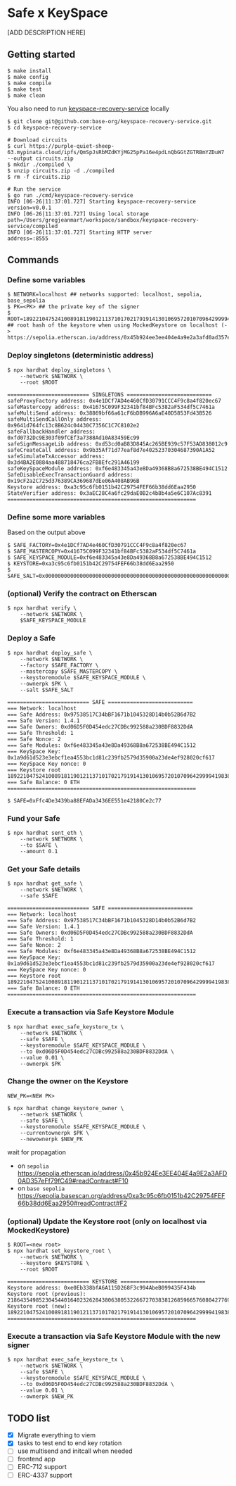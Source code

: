 # Safe x KeySpace

[ADD DESCRIPTION HERE]

## Getting started

```shell
$ make install
$ make config
$ make compile
$ make test
$ make clean
```

You also need to run [keyspace-recovery-service](https://github.com/base-org/keyspace-recovery-service) locally

```shell
$ git clone git@github.com:base-org/keyspace-recovery-service.git
$ cd keyspace-recovery-service

# Download circuits
$ curl https://purple-quiet-sheep-63.mypinata.cloud/ipfs/QmSpJsRbMZdKYjMG25pPa16e4pdLnQbGGtZGTRBmYZDuW7 --output circuits.zip
$ mkdir ./compiled \
$ unzip circuits.zip -d ./compiled
$ rm -f circuits.zip

# Run the service
$ go run ./cmd/keyspace-recovery-service
INFO [06-26|11:37:01.727] Starting keyspace-recovery-service       version=v0.0.1
INFO [06-26|11:37:01.727] Using local storage                      path=/Users/gregjeanmart/workspace/sandbox/keyspace-recovery-service/compiled
INFO [06-26|11:37:01.727] Starting HTTP server                     address=:8555
```

## Commands

### Define some variables

```shell
$ NETWORK=localhost ## networks supported: localhost, sepolia, base_sepolia
$ PK=<PK> ## the private key of the signer
$ ROOT=18922104752410089181190121137101702179191413010695720107096429999419838202820 ## root hash of the keystore when using MockedKeystore on localhost (-> https://sepolia.etherscan.io/address/0x45b924ee3ee404e4a9e2a3afd0ad357eff79fc49#readContract#F10)

```

### Deploy singletons (deterministic address)

```shell
$ npx hardhat deploy_singletons \
    --network $NETWORK \
    --root $ROOT

========================== SINGLETONS ===========================
safeProxyFactory address: 0x4e1DCf7AD4e460CfD30791CCC4F9c8a4f820ec67
safeMastercopy address: 0x41675C099F32341bf84BFc5382aF534df5C7461a
safeMultiSend address: 0x38869bf66a61cF6bDB996A6aE40D5853Fd43B526
safeMultiSendCallOnly address: 0x9641d764fc13c8B624c04430C7356C1C7C8102e2
safeFallbackHandler address: 0xfd0732Dc9E303f09fCEf3a7388Ad10A83459Ec99
safeSignMessageLib address: 0xd53cd0aB83D845Ac265BE939c57F53AD838012c9
safeCreateCall address: 0x9b35Af71d77eaf8d7e40252370304687390A1A52
safeSimulateTxAccessor address: 0x3d4BA2E0884aa488718476ca2FB8Efc291A46199
safeKeySpaceModule address: 0xf6e483345a43e8Da49368B8a672538BE494C1512
SafeDisableExecTransactionGuard address: 0x19cF2a2C725d376389CA369687dEe06A408AB96B
Keystore address: 0xa3c95c6fb0151b42C29754FEF66b38dd6Eaa2950
StateVerifier address: 0x3aEC28C4a6fc29daE0B2c4b8b4a5e6C107Ac8391
============================================================
```

### Define some more variables

Based on the output above

```shell
$ SAFE_FACTORY=0x4e1DCf7AD4e460CfD30791CCC4F9c8a4f820ec67
$ SAFE_MASTERCOPY=0x41675C099F32341bf84BFc5382aF534df5C7461a
$ SAFE_KEYSPACE_MODULE=0xf6e483345a43e8Da49368B8a672538BE494C1512
$ KEYSTORE=0xa3c95c6fb0151b42C29754FEF66b38dd6Eaa2950
$ SAFE_SALT=0x0000000000000000000000000000000000000000000000000000000000000fff
```

### (optional) Verify the contract on Etherscan

```shell
$ npx hardhat verify \
    --network $NETWORK \
    $SAFE_KEYSPACE_MODULE
```

### Deploy a Safe

```shell
$ npx hardhat deploy_safe \
    --network $NETWORK \
    --factory $SAFE_FACTORY \
    --mastercopy $SAFE_MASTERCOPY \
    --keystoremodule $SAFE_KEYSPACE_MODULE \
    --ownerpk $PK \
    --salt $SAFE_SALT

========================== SAFE ===========================
=== Network: localhost
=== Safe Address: 0x97538517C34bBF1671b1045328D14b0b52B6d7B2
=== Safe Version: 1.4.1
=== Safe Owners: 0xd06D5F0D454edc27CDBc992588a230BDF8832DdA
=== Safe Threshold: 1
=== Safe Nonce: 2
=== Safe Modules: 0xf6e483345a43e8Da49368B8a672538BE494C1512
=== KeySpace Key: 0x1a9d61d523e3ebcf1ea4553bc1d81c239fb2579d35900a23de4ef928020cf617
=== KeySpace Key nonce: 0
=== Keystore root 18922104752410089181190121137101702179191413010695720107096429999419838202820
=== Safe Balance: 0 ETH
============================================================

$ SAFE=0xFfc4De3439ba88EFADa3436EE551e42180Ce2c77
```

### Fund your Safe

```shell
$ npx hardhat sent_eth \
    --network $NETWORK \
    --to $SAFE \
    --amount 0.1
```

### Get your Safe details

```shell
$ npx hardhat get_safe \
    --network $NETWORK \
    --safe $SAFE

========================== SAFE ===========================
=== Network: localhost
=== Safe Address: 0x97538517C34bBF1671b1045328D14b0b52B6d7B2
=== Safe Version: 1.4.1
=== Safe Owners: 0xd06D5F0D454edc27CDBc992588a230BDF8832DdA
=== Safe Threshold: 1
=== Safe Nonce: 2
=== Safe Modules: 0xf6e483345a43e8Da49368B8a672538BE494C1512
=== KeySpace Key: 0x1a9d61d523e3ebcf1ea4553bc1d81c239fb2579d35900a23de4ef928020cf617
=== KeySpace Key nonce: 0
=== Keystore root 18922104752410089181190121137101702179191413010695720107096429999419838202820
=== Safe Balance: 0 ETH
============================================================
```

### Execute a transaction via Safe Keystore Module

```shell
$ npx hardhat exec_safe_keystore_tx \
    --network $NETWORK \
    --safe $SAFE \
    --keystoremodule $SAFE_KEYSPACE_MODULE \
    --to 0xd06D5F0D454edc27CDBc992588a230BDF8832DdA \
    --value 0.01 \
    --ownerpk $PK 
```

### Change the owner on the Keystore

```shell
NEW_PK=<NEW PK>

$ npx hardhat change_keystore_owner \
    --network $NETWORK \
    --safe $SAFE \
    --keystoremodule $SAFE_KEYSPACE_MODULE \
    --currentownerpk $PK \
    --newownerpk $NEW_PK
```

wait for propagation
- on `sepolia` https://sepolia.etherscan.io/address/0x45b924Ee3EE404E4a9E2a3AFD0AD357eFf79fC49#readContract#F10
- on `base sepolia` https://sepolia.basescan.org/address/0xa3c95c6fb0151b42C29754FEF66b38dd6Eaa2950#readContract#F2


### (optional) Update the Keystore root (only on localhost via MockedKeystore)

```shell
$ ROOT=<new root>
$ npx hardhat set_keystore_root \
    --network $NETWORK \
    --keystore $KEYSTORE \
    --root $ROOT

========================== KEYSTORE ===========================
Keystore address: 0xe0Eb338bfA6A115D268F3c994AbeB099435F434b
Keystore root (previous): 21864354985230454401640232628438063805322667270383812685966576080427769315720
Keystore root (new): 18922104752410089181190121137101702179191413010695720107096429999419838202820
============================================================
```

### Execute a transaction via Safe Keystore Module with the new signer

```shell
$ npx hardhat exec_safe_keystore_tx \
    --network $NETWORK \
    --safe $SAFE \
    --keystoremodule $SAFE_KEYSPACE_MODULE \
    --to 0xd06D5F0D454edc27CDBc992588a230BDF8832DdA \
    --value 0.01 \
    --ownerpk $NEW_PK 
```



## TODO list
- [X] Migrate everything to viem
- [X] tasks to test end to end key rotation
- [ ] use multisend and initcall when needed
- [ ] frontend app
- [ ] ERC-712 support
- [ ] ERC-4337 support
